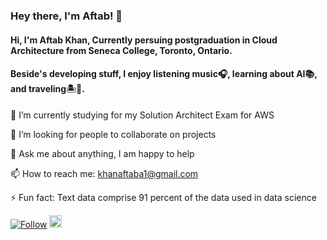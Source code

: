### Hey there, I'm Aftab! 👋

#### Hi, I'm Aftab Khan, Currently persuing postgraduation in Cloud Architecture from Seneca College, Toronto, Ontario.

#### Beside's developing stuff, I enjoy listening music🎧, learning about AI📚, and traveling🏝️🗻.

🌱 I’m currently studying for my Solution Architect Exam for AWS

🤔 I’m looking for people to collaborate on projects

💬 Ask me about anything, I am happy to help

📫 How to reach me: khanaftaba1@gmail.com

⚡ Fun fact: Text data comprise 91 percent of the data used in data science


[![Follow](https://img.shields.io/twitter/follow/khanaftaba1?style=social)](https://twitter.com/intent/follow?screen_name=khanaftaba1)  <a href="https://www.linkedin.com/in/aftab-khan-3584a3154/"><img src=https://content.linkedin.com/content/dam/me/business/en-us/amp/brand-site/v2/bg/LI-Bug.svg.original.svg height="20px"/><a/>

